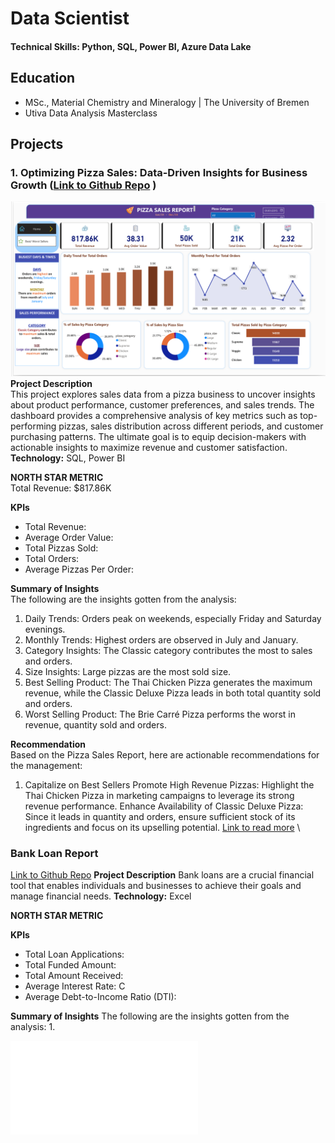 # Data Scientist

#### Technical Skills: Python, SQL, Power BI, Azure Data Lake

## Education
- MSc., Material Chemistry and Mineralogy | The University of Bremen
- Utiva Data Analysis Masterclass								       		

## Projects

### 1. Optimizing Pizza Sales: Data-Driven Insights for Business Growth ([Link to Github Repo](https://github.com/Yhemmy-Diamond/pizza-sales-analysis) )

![Dashboard](/assets/pizza_dashboard.png) \
**Project Description**\
This project explores sales data from a pizza business to uncover insights about product performance, customer preferences, and sales trends. The dashboard provides a comprehensive analysis of key metrics such as top-performing pizzas, sales distribution across different periods, and customer purchasing patterns. The ultimate goal is to equip decision-makers with actionable insights to maximize revenue and customer satisfaction. \
**Technology:** SQL, Power BI

**NORTH STAR METRIC**\
Total Revenue: $817.86K 

**KPIs**
- Total Revenue:
- Average Order Value:
- Total Pizzas Sold:
- Total Orders:
- Average Pizzas Per Order: 

**Summary of Insights**\
The following are the insights gotten from the analysis: 
1. Daily Trends: Orders peak on weekends, especially Friday and Saturday evenings.
2. Monthly Trends: Highest orders are observed in July and January.
3. Category Insights: The Classic category contributes the most to sales and orders.
4. Size Insights: Large pizzas are the most sold size.
5. Best Selling Product: The Thai Chicken Pizza generates the maximum revenue, while the Classic Deluxe Pizza leads in both total quantity sold and orders.
6. Worst Selling Product: The Brie Carré Pizza performs the worst in revenue, quantity sold and orders.

**Recommendation**\
Based on the Pizza Sales Report, here are actionable recommendations for the management: 
1. Capitalize on Best Sellers
Promote High Revenue Pizzas: Highlight the Thai Chicken Pizza in marketing campaigns to leverage its strong revenue performance.
Enhance Availability of Classic Deluxe Pizza: Since it leads in quantity and orders, ensure sufficient stock of its ingredients and focus on its upselling potential. [Link to read more](https://github.com/Yhemmy-Diamond/pizza-sales-analysis) \





### Bank Loan Report
[Link to Github Repo](https://github.com/Yhemmy-Diamond/bank-loans-report)
**Project Description**
Bank loans are a crucial financial tool that enables individuals and businesses to achieve their goals and manage financial needs.
**Technology:** Excel

**NORTH STAR METRIC**

**KPIs**
- Total Loan Applications: 
- Total Funded Amount: 
- Total Amount Received: 
- Average Interest Rate: C
- Average Debt-to-Income Ratio (DTI): 

**Summary of Insights**
The following are the insights gotten from the analysis:
1. 


![Dashboard](/assets/Pizza_Sales_REPORT.pdf)

